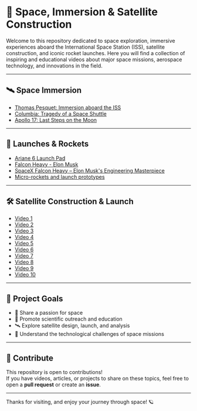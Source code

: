# 🚀 Space, Immersion & Satellite Construction

Welcome to this repository dedicated to space exploration, immersive experiences aboard the International Space Station (ISS), satellite construction, and iconic rocket launches. Here you will find a collection of inspiring and educational videos about major space missions, aerospace technology, and innovations in the field.

---

## 🛰️ Space Immersion

- [Thomas Pesquet: Immersion aboard the ISS](https://www.youtube.com/watch?v=nRFxGll6jrw&list=TLGGz0yNpz9-aSIyNDA1MjAyNQ&t=1s)
- [Columbia: Tragedy of a Space Shuttle](https://www.youtube.com/watch?v=Effcc-oCsRI)
- [Apollo 17: Last Steps on the Moon](https://www.youtube.com/watch?v=6V3XrByg77I)

---

## 🚀 Launches & Rockets

- [Ariane 6 Launch Pad](https://www.youtube.com/watch?v=ZMILtWGywZA)
- [Falcon Heavy - Elon Musk](https://www.youtube.com/watch?v=1u3BjJHpN8A)
- [SpaceX Falcon Heavy – Elon Musk's Engineering Masterpiece](https://www.youtube.com/watch?v=sX1Y2JMK6g8)
- [Micro-rockets and launch prototypes](https://www.youtube.com/watch?v=rlltFkSPC14)

---

## 🛠️ Satellite Construction & Launch

- [Video 1](https://www.youtube.com/watch?v=4Saa60jVmaU)
- [Video 2](https://www.youtube.com/watch?v=62gD6AXfWQs)
- [Video 3](https://www.youtube.com/watch?v=usBoJJxrFLs)
- [Video 4](https://www.youtube.com/watch?v=cknkKAjpSFo)
- [Video 5](https://www.youtube.com/watch?v=tZZsSIfTU7U&list=TLGGIJLwSfhTGDcyNDA1MjAyNQ&t=23s)
- [Video 6](https://www.youtube.com/watch?v=ZQn8HwoHVkg)
- [Video 7](https://www.youtube.com/watch?v=CVIi1G7dMyc)
- [Video 8](https://www.youtube.com/watch?v=BSHd9d4-e54&list=TLGGxUAf-xrX26YyNDA1MjAyNQ&t=2s)
- [Video 9](https://www.youtube.com/watch?v=YGGZPnfkNN8)
- [Video 10](https://www.youtube.com/watch?v=LzFPIsAtmP8)

---

## 🎯 Project Goals

- 🌌 Share a passion for space
- 🧪 Promote scientific outreach and education
- 🛰️ Explore satellite design, launch, and analysis
- 🚀 Understand the technological challenges of space missions

---

## 📌 Contribute

This repository is open to contributions!  
If you have videos, articles, or projects to share on these topics, feel free to open a **pull request** or create an **issue**.

---

Thanks for visiting, and enjoy your journey through space! 🪐
